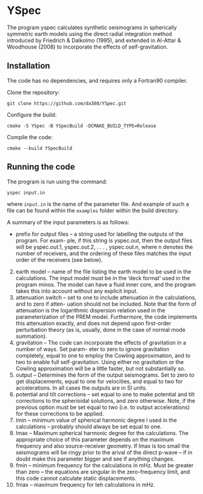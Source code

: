 # YSpec

The program yspec calculates synthetic seismograms in spherically symmetric earth models using the
direct radial integration method introduced by Friedrich & Dalkolmo (1995), and extended in Al-Attar
& Woodhouse (2008) to incorporate the effects of self-gravitation.

## Installation

The code has no dependencies, and requires only a Fortran90 compiler. 

Clone the repository:

`git clone https://github.com/da380/YSpec.git`

Configure the build:

`cmake -S YSpec -B YSpecBuild -DCMAKE_BUILD_TYPE=Release`

Compile the code:

`cmake --build YSpecBuild`

## Running the code


The program is run using the command:

`yspec input.in`

where `input.in` is the name of the parameter file. And example of such a file can be found within the `examples` folder within the build directory. 


A summary of the input parameters is as follows:

-  prefix for output files – a string used for labelling the outputs of the program. For exam-
ple, if this string is yspec.out, then the output files will be yspec.out.1, yspec.out.2, . . . ,
yspec.out.n, where n denotes the number of receivers, and the ordering of these files matches the
input order of the receivers (see below).


2. earth model – name of the file listing the earth model to be used in the calculations. The input
model must be in the ‘deck format’ used in the program minos. The model can have a fluid inner
core, and the program takes this into account without any explicit input.
3. attenuation switch – set to one to include attenuation in the calculations, and to zero if atten-
uation should not be included. Note that the form of attenuation is the logarithmic dispersion
relation used in the parameterization of the PREM model. Furthermore, the code implements this
attenuation exactly, and does not depend upon first-order perturbation theory (as is, usually, done
in the case of normal mode summation).
4. gravitation – The code can incorporate the effects of gravitation in a number of ways. Set param-
eter to zero to ignore gravitation completely, equal to one to employ the Cowling approximation,
and to two to enable full self-gravitation. Using either no gravitation or the Cowling approximation
will be a little faster, but not substantially so.
5. output – Determines the form of the output seismograms. Set to zero to get displacements, equal
to one for velocities, and equal to two for accelerations. In all cases the outputs are in SI units.
6. potential and tilt corrections – set equal to one to make potential and tilt corrections to the
spherioidal solutions, and zero otherwise. Note, if the previous option must be set equal to two (i.e.
to output accelerations) for these corrections to be applied.
7. lmin – minimum value of spherical harmonic degree l used in the calculations – probably should
always be set equal to one.
8. lmax – Maximum spherical harmonic degree for the calculations. The appropriate choice of this
parameter depends on the maximum frequency and also source-receiver geometry. If lmax is too
small the seismograms will be ringy prior to the arival of the direct p-wave – if in doubt make this
parameter bigger and see if anything changes.
9. fmin – minimum frequency for the calculations in mHz. Must be greater than zero – the equations
are singular in the zero-frequency limit, and this code cannot calculate static displacements.
10. fmax – maximum frequency for teh calculations in mHz.

